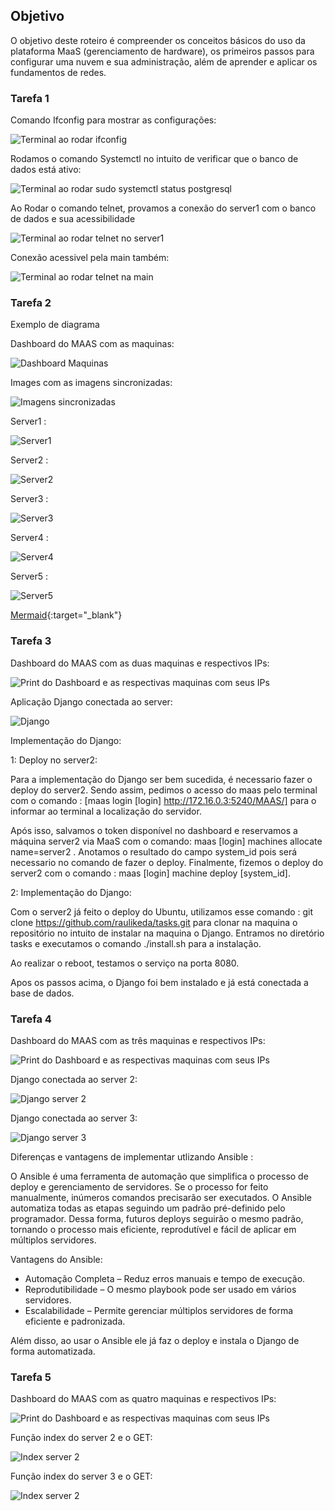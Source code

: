 ## Objetivo

O objetivo deste roteiro é compreender os conceitos básicos do uso da plataforma MaaS (gerenciamento de hardware), os primeiros passos para configurar uma nuvem e sua administração, além de aprender e aplicar os fundamentos de redes.


### Tarefa 1

Comando Ifconfig para mostrar as configurações:

![Terminal ao rodar ifconfig](./ifconfig.png)

Rodamos o comando Systemctl no intuito de verificar que o banco de dados está ativo:

![Terminal ao rodar sudo systemctl status postgresql](./systemctl.png)

Ao Rodar o comando telnet, provamos a conexão do server1 com o banco de dados e sua acessibilidade


![Terminal ao rodar telnet no server1](./telnet.png)

Conexão acessivel pela main também:

![Terminal ao rodar telnet na main](./telnetmain.png)



### Tarefa 2

Exemplo de diagrama

Dashboard do MAAS com as maquinas:

![Dashboard Maquinas](./MAAS%20com%20as%20maquinas.jpg)

Images com as imagens sincronizadas:

![Imagens sincronizadas](./images%20sincronizadas.jpg)

Server1 :

![Server1](./server1.jpg)

Server2 :

![Server2](./server2.jpg)


Server3 :

![Server3](./server3.jpg)


Server4 :

![Server4](./server4.jpg)

Server5 :

![Server5](./server5.jpg)


[Mermaid](https://mermaid.js.org/syntax/architecture.html){:target="_blank"}


### Tarefa 3

Dashboard do MAAS com as duas maquinas e respectivos IPs:

![Print do Dashboard e as respectivas maquinas com seus IPs](./maas_2_maquinas.jpg)

Aplicação Django conectada ao server:

![Django](./django_admin.jpg)

Implementação do Django:

1: Deploy no server2:

Para a implementação do Django ser bem sucedida, é necessario fazer o deploy do server2. Sendo assim, pedimos o acesso do maas pelo terminal com o comando : [maas login [login] http://172.16.0.3:5240/MAAS/] para  o informar ao terminal a localização do servidor. 

Após isso, salvamos o token disponível no dashboard e reservamos a máquina server2 via MaaS com o comando:  maas [login] machines allocate name=server2 . Anotamos o resultado do campo system_id pois será necessario no comando de fazer o deploy. Finalmente, fizemos o deploy do server2 com o comando :  maas [login] machine deploy [system_id].

2: Implementação do Django:

Com o server2 já feito o deploy do Ubuntu, utilizamos esse comando : git clone https://github.com/raulikeda/tasks.git para clonar na maquina o repositório no intuito de instalar na maquina o Django. Entramos no diretório tasks e executamos o comando ./install.sh para a instalação. 

Ao realizar o reboot, testamos o serviço na porta 8080.

Apos os passos acima, o Django foi bem instalado e já está conectada a base de dados.


### Tarefa 4

Dashboard do MAAS com as três maquinas e respectivos IPs:

![Print do Dashboard e as respectivas maquinas com seus IPs](./maas_3_maquinas.jpg)

Django conectada ao server 2:

![Django server 2](./django_server2.jpg)


Django conectada ao server 3:

![Django server 3](./django_server3jpg.jpg)

Diferenças e vantagens de implementar utlizando Ansible :

O Ansible é uma ferramenta de automação que simplifica o processo de deploy e gerenciamento de servidores. Se o processo for feito manualmente, inúmeros comandos precisarão ser executados. O Ansible automatiza todas as etapas seguindo um padrão pré-definido pelo programador. Dessa forma, futuros deploys seguirão o mesmo padrão, tornando o processo mais eficiente, reprodutível e fácil de aplicar em múltiplos servidores.

Vantagens do Ansible:
- Automação Completa – Reduz erros manuais e tempo de execução.
- Reprodutibilidade – O mesmo playbook pode ser usado em vários servidores.
- Escalabilidade – Permite gerenciar múltiplos servidores de forma eficiente e padronizada.


Além disso, ao usar o Ansible ele já faz o deploy e instala o Django de forma automatizada.



### Tarefa 5

Dashboard do MAAS com as quatro maquinas e respectivos IPs:


![Print do Dashboard e as respectivas maquinas com seus IPs](./maas_4_maquinas.jpg)


Função index do server 2 e o GET:


![Index server 2](./mudar_mensagem_index.jpg)


Função index do server 3 e o GET:


![Index server 2](./mudar_mensagem_index3.jpg)



